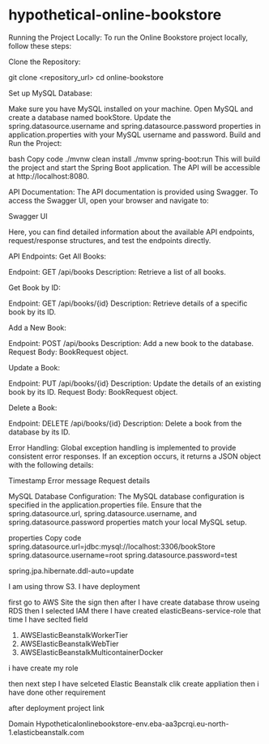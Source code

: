 # hypothetical-online-bookstore
Running the Project Locally:
To run the Online Bookstore project locally, follow these steps:

Clone the Repository:

git clone <repository_url>
cd online-bookstore

Set up MySQL Database:

Make sure you have MySQL installed on your machine.
Open MySQL and create a database named bookStore.
Update the spring.datasource.username and spring.datasource.password properties in application.properties with your MySQL username and password.
Build and Run the Project:

bash
Copy code
./mvnw clean install
./mvnw spring-boot:run
This will build the project and start the Spring Boot application. The API will be accessible at http://localhost:8080.

API Documentation:
The API documentation is provided using Swagger. To access the Swagger UI, open your browser and navigate to:

Swagger UI

Here, you can find detailed information about the available API endpoints, request/response structures, and test the endpoints directly.

API Endpoints:
Get All Books:

Endpoint: GET /api/books
Description: Retrieve a list of all books.

Get Book by ID:

Endpoint: GET /api/books/{id}
Description: Retrieve details of a specific book by its ID.

Add a New Book:

Endpoint: POST /api/books
Description: Add a new book to the database.
Request Body: BookRequest object.

Update a Book:

Endpoint: PUT /api/books/{id}
Description: Update the details of an existing book by its ID.
Request Body: BookRequest object.

Delete a Book:

Endpoint: DELETE /api/books/{id}
Description: Delete a book from the database by its ID.

Error Handling:
Global exception handling is implemented to provide consistent error responses. If an exception occurs, it returns a JSON object with the following details:

Timestamp
Error message
Request details

MySQL Database Configuration:
The MySQL database configuration is specified in the application.properties file. Ensure that the spring.datasource.url, spring.datasource.username, and spring.datasource.password properties match your local MySQL setup.

properties
Copy code
spring.datasource.url=jdbc:mysql://localhost:3306/bookStore
spring.datasource.username=root
spring.datasource.password=test

spring.jpa.hibernate.ddl-auto=update


I am using throw  S3. I have deployment

first go to AWS Site the sign then after I have create database throw useing RDS then I selected IAM there I have created elasticBeans-service-role 
that time I have seclted field
1. AWSElasticBeanstalkWorkerTier
2. AWSElasticBeanstalkWebTier
3. AWSElasticBeanstalkMulticontainerDocker

i have create my role 

then next step 
I have selceted Elastic Beanstalk 
clik create appliation then i have done other requirement

after deployment project link

Domain
Hypotheticalonlinebookstore-env.eba-aa3pcrqi.eu-north-1.elasticbeanstalk.com
